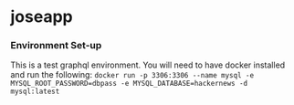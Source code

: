 # joseapp
### Environment Set-up

This is a test graphql environment. You will need to have docker installed and run the following:
`docker run -p 3306:3306 --name mysql -e MYSQL_ROOT_PASSWORD=dbpass -e MYSQL_DATABASE=hackernews -d mysql:latest`
